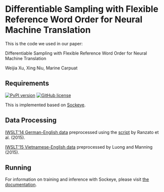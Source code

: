 # Differentiable Sampling with Flexible Reference Word Order for Neural Machine Translation
This is the code we used in our paper:

Differentiable Sampling with Flexible Reference Word Order for Neural Machine Translation

Weijia Xu, Xing Niu, Marine Carpuat

## Requirements
[![PyPI version](https://badge.fury.io/py/sockeye.svg)](https://badge.fury.io/py/sockeye)
[![GitHub license](https://img.shields.io/github/license/awslabs/sockeye.svg)](https://github.com/awslabs/sockeye/blob/master/LICENSE)

This is implemented based on [Sockeye](https://awslabs.github.io/sockeye/).

## Data Processing
[IWSLT'14 German-English data](https://wit3.fbk.eu/archive/2014-01/texts/de/en/de-en.tgz) preprocessed using the [script](https://github.com/pytorch/fairseq/blob/master/examples/translation/prepare-iwslt14.sh) by Ranzato et al. (2015).

[IWSLT'15 Vietnamese-English data](https://nlp.stanford.edu/projects/nmt) preprocessed by Luong and Manning (2015).

## Running
For information on training and inference with Sockeye, please visit [the documentation](https://awslabs.github.io/sockeye/).

